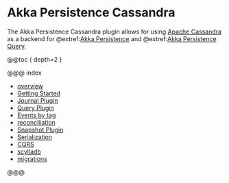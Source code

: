 # Akka Persistence Cassandra

The Akka Persistence Cassandra plugin allows for using [Apache Cassandra](https://cassandra.apache.org) as a backend for @extref:[Akka Persistence](akka:persistence.html) and @extref:[Akka Persistence Query](akka:persistence-query.html).

@@toc { depth=2 }

@@@ index

* [overview](overview.md)
* [Getting Started](getting-started.md)
* [Journal Plugin](journal.md)
* [Query Plugin](read-journal.md)
* [Events by tag](events-by-tag.md)
* [reconciliation](reconciliation.md)
* [Snapshot Plugin](snapshots.md)
* [Serialization](serialization.md)
* [CQRS](cqrs.md)
* [scylladb](scylladb.md)
* [migrations](migrations.md)

@@@
